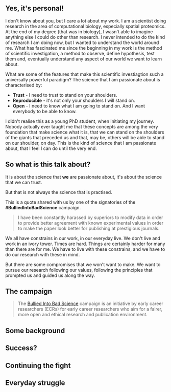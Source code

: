 
## Yes, it's personal!

I don't know about you, but I care a lot about my work. I am a
scientist doing research in the area of computational biology,
especially spatial proteomics. At the end of my degree (that was in
biology), I wasn't able to imagine anything else I could do other than
research. I never intended to do the kind of research I am doing now,
but I wanted to understand the world around me. What has fascinated me
since the beginning in my work is the method of scientific
investigation, a method to observe, define hypothesis, test them and,
eventually understand any aspect of our world we want to learn about.

What are some of the features that make this scientific investiagtion
such a universally powerful paradigm? The science that I am passionate
about is characterised by:

- **Trust** - I need to trust to stand on your shoulders.
- **Reproducible** - it's not only your shoulders I will stand on.
- **Open** - I need to know what I am going to stand on. And I want
  everybody to be able to know.

I didn't realise this as a young PhD student, when initiating my
journey. Nobody actually ever taught me that these concepts are among
the very foundation that make science what it is, that we can stand on
the shoulders of the giants that preceded us and that, may be, others
will be able to stand on our shoulder, on day. This is the kind of
science that I am passionate about, that I feel I can do until the
very end.

## So what is this talk about?

It is about the science that **we** are passionate about, it's about
the science that we can trust.

But that is not always the science that is practised. 

This is a quote shared with us by one of the signatories of the
**#BulliedIntoBadScience** campaign.

> I have been constantly harassed by superiors to modify data in order
> to provide better agreement with known experimental values in order
> to make the paper look better for publishing at prestigious
> journals.

We all have constrains in our work, in our everyday live. We don't
live and work in an ivory tower. Times are hard. Things are certainly
harder for many than there are for me. We have to live with these
constrains, and we have to do our research with these in mind. 

But there are some compromises that we won't want to make. We want to
pursue our research following our values, following the principles
that prompted us and guided us along the way.

## The campaign

> The [Bullied Into Bad Science](http://BulliedIntoBadScience.org/)
> campaign is an initiative by early career researchers (ECRs) for
> early career researchers who aim for a fairer, more open and ethical
> research and publication environment.

## Some background

## Success?

## Continuing the fight


## Everyday struggle

